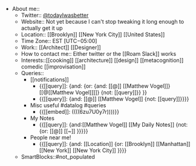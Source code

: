 - About me::
    - Twitter:: [@todayIwasbetter](https://twitter.com/todayIwasbetter)
    - Website:: Not yet because I can't stop tweaking it long enough to actually get it up
    - Location:: [[Brooklyn]] [[New York City]] [[United States]]
    - Time Zone:: EST [UTC−05:00]
    - Work:: [[Architect]] [[Designer]]
    - How to contact me:: Either twitter or the [[Roam Slack]] works 
    - Interests::[[cooking]] [[architecture]] [[design]] [[metacognition]] comedic [[improvisation]] 
    - Queries::
        - [[notifications]]
            - {{[[query]]: {and: {or: {and: [[@]] [[Matthew Vogel]]} [[@[[Matthew Vogel]]]]} {not: [[query]]}} }}
            - {{[[query]]: {and: [[@]] [[Matthew Vogel]] {not: [[query]]}}}}
        - Misc useful #datalog #queries
            - {{[[embed]]: ((((6zu7U0y7r))))}}
        - My Notes
            - {{[[query]]: {and:[[Matthew Vogel]] [[My Daily Notes]] {not:{or: [[@]] [[~]] }}}}}
        - People near me!
            - {{[[query]]: {and: [[Location]] {or: [[Brooklyn]] [[Manhattan]] [[New York]] [[New York City]] }}}}
    - SmartBlocks::#not_populated
